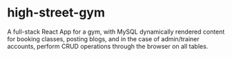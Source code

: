 # high-street-gym
A full-stack React App for a gym, with MySQL dynamically rendered content for booking classes, posting blogs, and in the case of admin/trainer accounts, perform CRUD operations through the browser on all tables.
